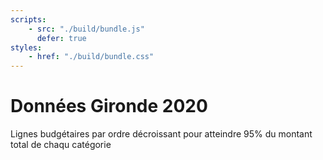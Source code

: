 ```yaml
---
scripts:
    - src: "./build/bundle.js"
      defer: true
styles:
    - href: "./build/bundle.css"
---
```


# Données Gironde 2020

Lignes budgétaires par ordre décroissant pour atteindre 95% du montant total de chaqu catégorie

<section class="svelte-main"></section>
